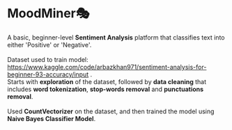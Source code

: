 <h1>MoodMiner🎭</h1>

A basic, beginner-level **Sentiment Analysis** platform that classifies text into either 'Positive' or 'Negative'.<br><br>
Dataset used to train model: https://www.kaggle.com/code/arbazkhan971/sentiment-analysis-for-beginner-93-accuracy/input .<br>
Starts with **exploration** of the dataset, followed by **data cleaning** that includes **word tokenization**, **stop-words removal** and **punctuations removal**.<br><br>
Used **CountVectorizer** on the dataset, and then trained the model using **Naive Bayes Classifier Model**.
